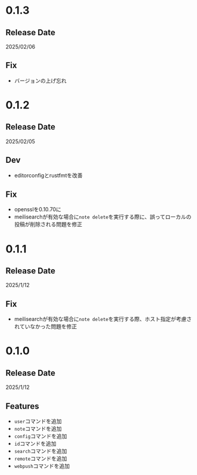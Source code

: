 # 0.1.3

## Release Date
2025/02/06

## Fix
- バージョンの上げ忘れ

# 0.1.2

## Release Date
2025/02/05

## Dev
- editorconfigとrustfmtを改善

## Fix
- opensslを0.10.70に
- meilisearchが有効な場合に`note delete`を実行する際に、誤ってローカルの投稿が削除される問題を修正

# 0.1.1

## Release Date
2025/1/12

## Fix
- meilisearchが有効な場合に`note delete`を実行する際、ホスト指定が考慮されていなかった問題を修正


# 0.1.0

## Release Date
2025/1/12

## Features
- `user`コマンドを追加
- `note`コマンドを追加
- `config`コマンドを追加
- `id`コマンドを追加
- `search`コマンドを追加
- `remote`コマンドを追加
- `webpush`コマンドを追加
